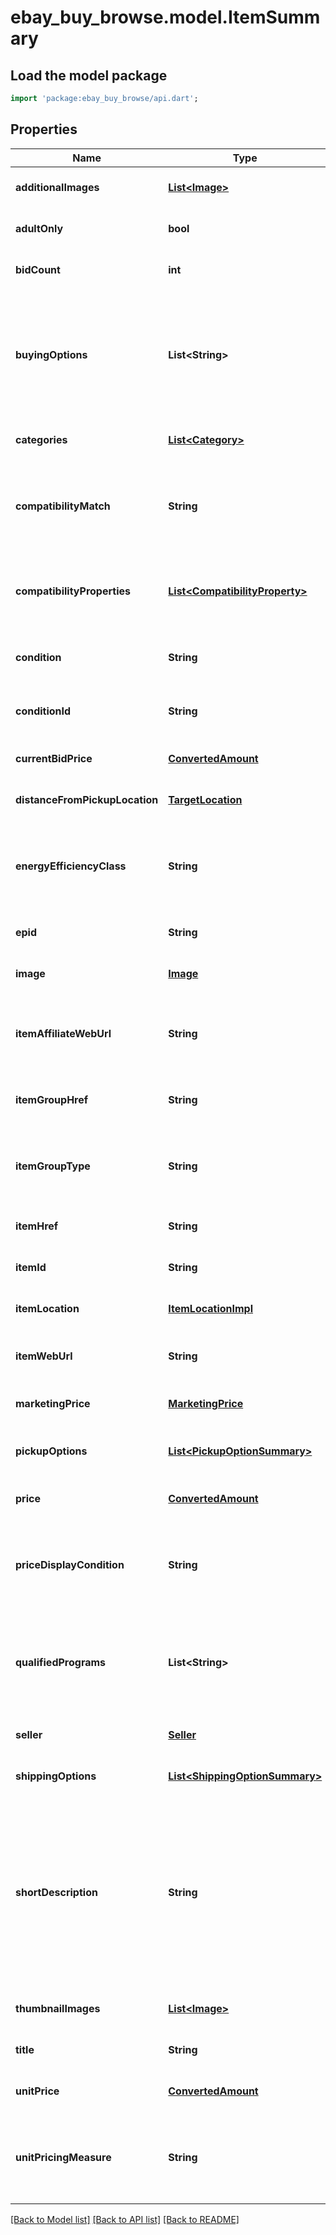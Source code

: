 # ebay_buy_browse.model.ItemSummary

## Load the model package
```dart
import 'package:ebay_buy_browse/api.dart';
```

## Properties
Name | Type | Description | Notes
------------ | ------------- | ------------- | -------------
**additionalImages** | [**List&lt;Image&gt;**](Image.md) | An array of containers with the URLs for the images that are in addition to the primary image. The primary image is returned in the image.imageUrl field. | [optional] [default to []]
**adultOnly** | **bool** | This indicates if the item is for adults only. For more information about adult-only items on eBay, see Adult items policy for sellers and Adult-Only items on eBay for buyers. | [optional] [default to null]
**bidCount** | **int** | This integer value indicates the total number of bids that have been placed for an auction item. This field is only returned for auction items. | [optional] [default to null]
**buyingOptions** | **List&lt;String&gt;** | A comma separated list of all the purchase options available for the item. Values Returned: FIXED_PRICE - Indicates the buyer can purchase the item for a set price using the Buy It Now button. AUCTION - Indicates the buyer can place a bid for the item. After the first bid is placed, this becomes a live auction item and is the only buying option for this item. BEST_OFFER - Items where the buyer can send the seller a price they&#39;re willing to pay for the item. The seller can accept, reject, or send a counter offer. For details about Best Offer, see Best Offer. Code so that your app gracefully handles any future changes to this list. | [optional] [default to []]
**categories** | [**List&lt;Category&gt;**](Category.md) | This container returns the primary category ID of the item (as well as the secondary category if the item was listed in two categories). | [optional] [default to []]
**compatibilityMatch** | **String** | This indicates how well the item matches the compatibility_filter product attributes. Valid Values: EXACT or POSSIBLE Code so that your app gracefully handles any future changes to this list. For implementation help, refer to &lt;a href&#x3D;&#39;https://developer.ebay.com/devzone/rest/api-ref/browse/types/CompatibilityMatchEnum.html&#39;&gt;eBay API documentation&lt;/a&gt; | [optional] [default to null]
**compatibilityProperties** | [**List&lt;CompatibilityProperty&gt;**](CompatibilityProperty.md) | This container returns only the product attributes that are compatible with the item. These attributes were specified in the compatibility_filter in the request. This means that if you passed in 5 attributes and only 4 are compatible, only those 4 are returned. If none of the attributes are compatible, this container is not returned. | [optional] [default to []]
**condition** | **String** | The text describing the condition of the item, such as New or Used. For a list of condition names, see Item Condition IDs and Names. Code so that your app gracefully handles any future changes to this list. | [optional] [default to null]
**conditionId** | **String** | The identifier of the condition of the item. For example, 1000 is the identifier for NEW. For a list of condition names and IDs, see Item Condition IDs and Names. Code so that your app gracefully handles any future changes to this list. | [optional] [default to null]
**currentBidPrice** | [**ConvertedAmount**](ConvertedAmount.md) |  | [optional] [default to null]
**distanceFromPickupLocation** | [**TargetLocation**](TargetLocation.md) |  | [optional] [default to null]
**energyEfficiencyClass** | **String** | This indicates the European energy efficiency rating (EEK) of the item. Energy efficiency ratings apply to products listed by commercial vendors in electronics categories only. Currently, this field is only applicable for the Germany site, and is only returned if the seller specified the energy efficiency rating through item specifics at listing time. Rating values include A+++, A++, A+, A, B, C, D, E, F, and G. | [optional] [default to null]
**epid** | **String** | An ePID is the eBay product identifier of a product from the eBay product catalog. This indicates the product in which the item belongs. | [optional] [default to null]
**image** | [**Image**](Image.md) |  | [optional] [default to null]
**itemAffiliateWebUrl** | **String** | The URL to the View Item page of the item, which includes the affiliate tracking ID. This field is only returned if the seller enables affiliate tracking for the item by including the X-EBAY-C-ENDUSERCTX request header in the method. Note: eBay Partner Network, in order to receive a commission for your sales, you must use this URL to forward your buyer to the ebay.com site. | [optional] [default to null]
**itemGroupHref** | **String** | The HATEOAS reference of the parent page of the item group. An item group is an item that has various aspect differences, such as color, size, storage capacity, etc. Note: This field is returned only for item groups. | [optional] [default to null]
**itemGroupType** | **String** | The indicates the item group type. An item group is an item that has various aspect differences, such as color, size, storage capacity, etc. Currently only the SELLER_DEFINED_VARIATIONS is supported and indicates this is an item group created by the seller. Note: This field is returned only for item groups. Code so that your app gracefully handles any future changes to this list. | [optional] [default to null]
**itemHref** | **String** | The URI for the Browse API getItem method, which can be used to retrieve more details about items in the search results. | [optional] [default to null]
**itemId** | **String** | The unique RESTful identifier of the item. | [optional] [default to null]
**itemLocation** | [**ItemLocationImpl**](ItemLocationImpl.md) |  | [optional] [default to null]
**itemWebUrl** | **String** | The URL to the View Item page of the item. This enables you to include a &amp;quot;Report Item on eBay&amp;quot; hyperlink that takes the buyer to the View Item page on eBay. From there they can report any issues regarding this item to eBay. | [optional] [default to null]
**marketingPrice** | [**MarketingPrice**](MarketingPrice.md) |  | [optional] [default to null]
**pickupOptions** | [**List&lt;PickupOptionSummary&gt;**](PickupOptionSummary.md) | This container returns the local pickup options available to the buyer. This container is only returned if the user is searching for local pickup items and set the local pickup filters in the method request. | [optional] [default to []]
**price** | [**ConvertedAmount**](ConvertedAmount.md) |  | [optional] [default to null]
**priceDisplayCondition** | **String** | Indicates when in the buying flow the item&#39;s price can appear for minimum advertised price (MAP) items, which is the lowest price a retailer can advertise/show for this item. For implementation help, refer to &lt;a href&#x3D;&#39;https://developer.ebay.com/devzone/rest/api-ref/browse/types/PriceDisplayConditionEnum.html&#39;&gt;eBay API documentation&lt;/a&gt; | [optional] [default to null]
**qualifiedPrograms** | **List&lt;String&gt;** | An array of the qualified programs available for the item, such as EBAY_PLUS. eBay Plus is a premium account option for buyers, which provides benefits such as fast free domestic shipping and free returns on selected items. Top-Rated eBay sellers must opt in to eBay Plus to be able to offer the program on qualifying listings. Sellers must commit to next-day delivery of those items. Note: eBay Plus is available only to buyers in Germany, Austria, and Australia marketplaces. | [optional] [default to []]
**seller** | [**Seller**](Seller.md) |  | [optional] [default to null]
**shippingOptions** | [**List&lt;ShippingOptionSummary&gt;**](ShippingOptionSummary.md) | This container returns the shipping options available to ship the item. | [optional] [default to []]
**shortDescription** | **String** | This text string is derived from the item condition and the item aspects (such as size, color, capacity, model, brand, etc.). Sometimes the title doesn&#39;t give enough information but the description is too big. Surfacing the shortDescription can often provide buyers with the additional information that could help them make a buying decision. For example: &amp;quot; title&amp;quot;: &amp;quot;Petrel U42W FPV Drone RC Quadcopter w/HD Camera Live Video One Key Off / Landing&amp;quot;, &amp;quot;shortDescription&amp;quot;: &amp;quot;1 U42W Quadcopter. Syma X5SW-V3 Wifi FPV RC Drone Quadcopter 2.4Ghz 6-Axis Gyro with Headless Mode. Syma X20 Pocket Drone 2.4Ghz Mini RC Quadcopter Headless Mode Altitude Hold. One Key Take Off / Landing function: allow beginner to easy to fly the drone without any skill.&amp;quot;, Restriction: This field is returned by the search method only when fieldgroups &#x3D; EXTENDED. | [optional] [default to null]
**thumbnailImages** | [**List&lt;Image&gt;**](Image.md) | An array of thumbnail images for the item. | [optional] [default to []]
**title** | **String** | The seller-created title of the item. Maximum Length: 80 characters | [optional] [default to null]
**unitPrice** | [**ConvertedAmount**](ConvertedAmount.md) |  | [optional] [default to null]
**unitPricingMeasure** | **String** | The designation, such as size, weight, volume, count, etc., that was used to specify the quantity of the item. This helps buyers compare prices. For example, the following tells the buyer that the item is 7.99 per 100 grams. &amp;quot;unitPricingMeasure&amp;quot;: &amp;quot;100g&amp;quot;, &amp;quot;unitPrice&amp;quot;: { &amp;nbsp;&amp;nbsp;&amp;quot;value&amp;quot;: &amp;quot;7.99&amp;quot;, &amp;nbsp;&amp;nbsp;&amp;quot;currency&amp;quot;: &amp;quot;GBP&amp;quot; | [optional] [default to null]

[[Back to Model list]](../README.md#documentation-for-models) [[Back to API list]](../README.md#documentation-for-api-endpoints) [[Back to README]](../README.md)


